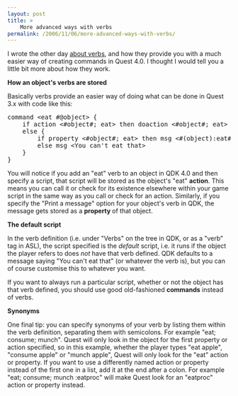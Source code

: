 ```yaml
---
layout: post
title: >
    More advanced ways with verbs
permalink: /2006/11/06/more-advanced-ways-with-verbs/
---
```

I wrote the other day <a href="http://www.axeuk.com/blog/2006/11/02/verbs-an-easier-way-to-add-commands-in-quest-40/">about verbs</a>, and how they provide you with a much easier way of creating commands in Quest 4.0. I thought I would tell you a little bit more about how they work.

<strong>How an object's verbs are stored</strong>

Basically verbs provide an easier way of doing what can be done in Quest 3.x with code like this:

<pre>
command &lt;eat #@object&gt; {
    if action &lt;#object#; eat&gt; then doaction &lt;#object#; eat&gt;
    else {
        if property &lt;#object#; eat&gt; then msg &lt;#(object):eat#&gt;
        else msg &lt;You can't eat that&gt;
    }
}
</pre>

You will notice if you add an "eat" verb to an object in QDK 4.0 and then specify a script, that script will be stored as the object's "eat" <strong>action</strong>. This means you can call it or check for its existence elsewhere within your game script in the same way as you call or check for an action. Similarly, if you specify the "Print a message" option for your object's verb in QDK, the message gets stored as a <strong>property </strong>of that object.

<strong>The default script</strong>

In the verb definition (i.e. under "Verbs" on the tree in QDK, or as a "verb" tag in ASL), the script specified is the <em>default</em> script, i.e. it runs if the object the player refers to does <em>not</em> have that verb defined. QDK defaults to a message saying "You can't eat that" (or whatever the verb is), but you can of course customise this to whatever you want.

If you want to always run a particular script, whether or not the object has that verb defined, you should use good old-fashioned <strong>commands</strong> instead of verbs.

<strong>Synonyms</strong>

One final tip: you can specify synonyms of your verb by listing them within the verb definition, separating them with semicolons. For example "eat; consume; munch". Quest will only look in the object for the first property or action specified, so in this example, whether the player types "eat apple", "consume apple" or "munch apple", Quest will only look for the "eat" action or property. If you want to use a differently named action or property instead of the first one in a list, add it at the end after a colon. For example "eat; consume; munch :eatproc" will make Quest look for an "eatproc" action or property instead.